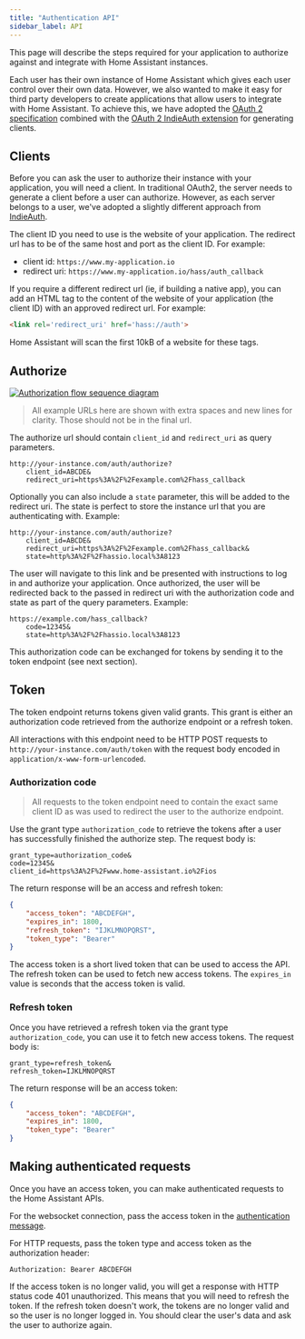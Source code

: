 ```yaml
---
title: "Authentication API"
sidebar_label: API
---
```


This page will describe the steps required for your application to authorize against and integrate with Home Assistant instances.

Each user has their own instance of Home Assistant which gives each user control over their own data. However, we also wanted to make it easy for third party developers to create applications that allow users to integrate with Home Assistant. To achieve this, we have adopted the [OAuth 2 specification][oauth2-spec] combined with the [OAuth 2 IndieAuth extension][indieauth-spec] for generating clients.

## Clients

Before you can ask the user to authorize their instance with your application, you will need a client. In traditional OAuth2, the server needs to generate a client before a user can authorize. However, as each server belongs to a user, we've adopted a slightly different approach from [IndieAuth][indieauth-clients].

The client ID you need to use is the website of your application. The redirect url has to be of the same host and port as the client ID. For example:

 - client id: `https://www.my-application.io`
 - redirect uri: `https://www.my-application.io/hass/auth_callback`

If you require a different redirect url (ie, if building a native app), you can add an HTML tag to the content of the website of your application (the client ID) with an approved redirect url. For example:

```html
<link rel='redirect_uri' href='hass://auth'>
```

Home Assistant will scan the first 10kB of a website for these tags.

## Authorize

[![Authorization flow sequence diagram](/img/en/auth/authorize_flow.png)](https://www.websequencediagrams.com/?lz=dGl0bGUgQXV0aG9yaXphdGlvbiBGbG93CgpVc2VyIC0-IENsaWVudDogTG9nIGludG8gSG9tZSBBc3Npc3RhbnQKABoGIC0-IFVzZXI6AEMJZSB1cmwgAD4JACgOOiBHbyB0bwAeBWFuZCBhAC0ICgBQDgB1DACBFw5jb2RlAHELAE4RZXQgdG9rZW5zIGZvcgAoBgBBGlQAJQUK&s=qsd)

> All example URLs here are shown with extra spaces and new lines for clarity. Those should not be in the final url.

The authorize url should contain `client_id` and `redirect_uri` as query parameters.

```
http://your-instance.com/auth/authorize?
    client_id=ABCDE&
    redirect_uri=https%3A%2F%2Fexample.com%2Fhass_callback
```

Optionally you can also include a `state` parameter, this will be added to the redirect uri. The state is perfect to store the instance url that you are authenticating with. Example:

```
http://your-instance.com/auth/authorize?
    client_id=ABCDE&
    redirect_uri=https%3A%2F%2Fexample.com%2Fhass_callback&
    state=http%3A%2F%2Fhassio.local%3A8123
```

The user will navigate to this link and be presented with instructions to log in and authorize your application. Once authorized, the user will be redirected back to the passed in redirect uri with the authorization code and state as part of the query parameters. Example:

```
https://example.com/hass_callback?
    code=12345&
    state=http%3A%2F%2Fhassio.local%3A8123
```

This authorization code can be exchanged for tokens by sending it to the token endpoint (see next section).

## Token

The token endpoint returns tokens given valid grants. This grant is either an authorization code retrieved from the authorize endpoint or a refresh token.

All interactions with this endpoint need to be HTTP POST requests to `http://your-instance.com/auth/token` with the request body encoded in `application/x-www-form-urlencoded`.

### Authorization code

> All requests to the token endpoint need to contain the exact same client ID as was used to redirect the user to the authorize endpoint.

Use the grant type `authorization_code` to retrieve the tokens after a user has successfully finished the authorize step. The request body is:

```
grant_type=authorization_code&
code=12345&
client_id=https%3A%2F%2Fwww.home-assistant.io%2Fios
```

The return response will be an access and refresh token:

```json
{
    "access_token": "ABCDEFGH",
    "expires_in": 1800,
    "refresh_token": "IJKLMNOPQRST",
    "token_type": "Bearer"
}
```

The access token is a short lived token that can be used to access the API. The refresh token can be used to fetch new access tokens. The `expires_in` value is seconds that the access token is valid.

### Refresh token

Once you have retrieved a refresh token via the grant type `authorization_code`, you can use it to fetch new access tokens. The request body is:

```
grant_type=refresh_token&
refresh_token=IJKLMNOPQRST
```

The return response will be an access token:

```json
{
    "access_token": "ABCDEFGH",
    "expires_in": 1800,
    "token_type": "Bearer"
}
```

## Making authenticated requests

Once you have an access token, you can make authenticated requests to the Home Assistant APIs.

For the websocket connection, pass the access token in the [authentication message](https://developers.home-assistant.io/docs/en/external_api_websocket.html#authentication-phase).

For HTTP requests, pass the token type and access token as the authorization header:

```
Authorization: Bearer ABCDEFGH
```

If the access token is no longer valid, you will get a response with HTTP status code 401 unauthorized. This means that you will need to refresh the token. If the refresh token doesn't work, the tokens are no longer valid and so the user is no longer logged in. You should clear the user's data and ask the user to authorize again.

[oauth2-spec]: https://tools.ietf.org/html/rfc6749
[indieauth-spec]: https://indieauth.spec.indieweb.org/
[indieauth-clients]: https://indieauth.spec.indieweb.org/#client-identifier
